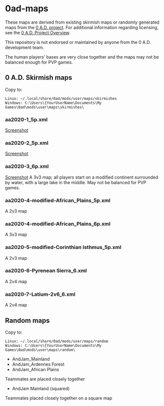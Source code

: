 # 0ad-maps

These maps are derived from existing skirmish maps or randomly
generated maps from the [0 A.D. project](https://play0ad.com/). For
additional information regarding licensing, see the [0 A.D. Project
Overview](https://play0ad.com/game-info/project-overview/).

This repository is not endorsed or maintained by anyone from the
0 A.D. development team.

The human players' bases are very close together and the maps may not
be balanced enough for PVP games.

## 0 A.D. Skirmish maps

Copy to:

    Linux: ~/.local/share/0ad/mods/user/maps/skirmishes
    Windows: C:\Users\{YourUserName\Documents\My Games\0ad\mods\user\maps\skirmishes\

### aa2020-1_5p.xml

[Screenshot](https://wildfiregames.com/forum/index.php?/topic/28733-map-aa2020-1-2v3/)

### aa2020-2_5p.xml

[Screenshot](https://wildfiregames.com/forum/index.php?/topic/28724-map-aa2020-2-2v3/&do=findComment&comment=403465)

### aa2020-3_6p.xml

[Screenshot](https://wildfiregames.com/forum/index.php?/topic/28740-new-skirmish-map-3v3-modified-continent/)
A 3v3 map; all players start on a modified continent surrounded by
water, with a large lake in the middle. May not be balanced for PVP games.

### aa2020-4-modified-African_Plains_5p.xml

A 2v3 map

### aa2020-4-modified-African_Plains_6p.xml

A 3v3 map

### aa2020-5-modified-Corinthian Isthmus_5p.xml

A 2v3 map

### aa2020-6-Pyrenean Sierra_6.xml

A 2v4 map

### aa2020-7-Latium-2v6_6.xml

A 2v4 map


## Random maps

Copy to:

    Linux: ~/.local/share/0ad/mods/user/maps/random
    Windows: C:\Users\{YourUserName\Documents\My Games\0ad\mods\user\maps\random\

* AndJam_Mainland
* AndJam_Ardennes Forest
* AndJam_African Plains

Teammates are placed closely together

* AndJam Mainland (squared)

Teammates placed closely together on a square map
